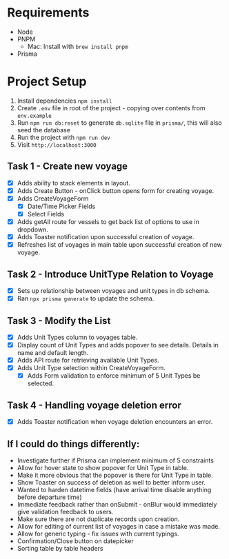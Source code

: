 
# Requirements
 - Node
 - PNPM
    - Mac: Install with `brew install pnpm`
 - Prisma

# Project Setup
1. Install dependencies `npm install`
2. Create `.env` file in root of the project - copying over contents from `env.example`
3. Run `npm run db:reset` to generate `db.sqlite` file in `prisma/`, this will also seed the database
4. Run the project with `npm run dev`
5. Visit `http://localhost:3000`

## Task 1 - Create new voyage
- [x] Adds ability to stack elements in layout.
- [x] Adds Create Button - onClick button opens form for creating voyage.
- [x] Adds CreateVoyageForm
  - [x] Date/Time Picker Fields
  - [x] Select Fields
- [x] Adds getAll route for vessels to get back list of options to use in dropdown.
- [x] Adds Toaster notification upon successful creation of voyage.
- [x] Refreshes list of voyages in main table upon successful creation of new voyage.

## Task 2 - Introduce UnitType Relation to Voyage
- [x] Sets up relationship between voyages and unit types in db schema.
- [x] Ran `npx prisma generate` to update the schema.

## Task 3 - Modify the List
- [x] Adds Unit Types column to voyages table.
- [x] Display count of Unit Types and adds popover to see details. Details in name and default length.
- [x] Adds API route for retrieving available Unit Types.
- [x] Adds Unit Type selection within CreateVoyageForm.
  - [x] Adds Form validation to enforce minimum of 5 Unit Types be selected.

## Task 4 - Handling voyage deletion error
- [x] Adds Toaster notification when voyage deletion encounters an error.

## If I could do things differently:
- Investigate further if Prisma can implement minimum of 5 constraints
- Allow for hover state to show popover for Unit Type in table.
- Make it more obvious that the popover is there for Unit Type in table.
- Show Toaster on success of deletion as well to better inform user.
- Wanted to harden datetime fields (have arrival time disable anything before departure time)
- Immediate feedback rather than onSubmit - onBlur would immediately give validation feedback to users.
- Make sure there are not duplicate records upon creation.
- Allow for editing of current list of voyages in case a mistake was made.
- Allow for generic typing - fix issues with current typings.
- Confirmation/Close button on datepicker
- Sorting table by table headers
